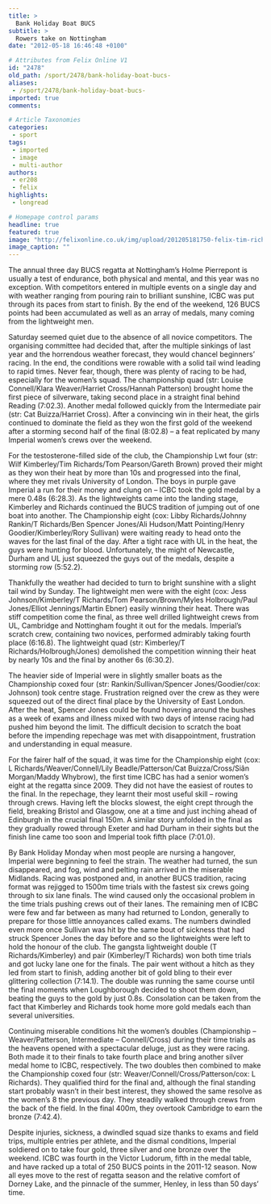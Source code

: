 ```yaml
---
title: >
  Bank Holiday Boat BUCS
subtitle: >
  Rowers take on Nottingham
date: "2012-05-18 16:46:48 +0100"

# Attributes from Felix Online V1
id: "2478"
old_path: /sport/2478/bank-holiday-boat-bucs-
aliases:
 - /sport/2478/bank-holiday-boat-bucs-
imported: true
comments:

# Article Taxonomies
categories:
 - sport
tags:
 - imported
 - image
 - multi-author
authors:
 - er208
 - felix
highlights:
 - longread

# Homepage control params
headline: true
featured: true
image: "http://felixonline.co.uk/img/upload/201205181750-felix-tim-richards-and-wilf-kimberley.jpg"
image_caption: ""
---
```


The annual three day BUCS regatta at Nottingham’s Holme Pierrepont is usually a test of endurance, both physical and mental, and this year was no exception. With competitors entered in multiple events on a single day and with weather ranging from pouring rain to brilliant sunshine, ICBC was put through its paces from start to finish. By the end of the weekend, 126 BUCS points had been accumulated as well as an array of medals, many coming from the lightweight men.

Saturday seemed quiet due to the absence of all novice competitors. The organising committee had decided that, after the multiple sinkings of last year and the horrendous weather forecast, they would chancel beginners’ racing. In the end, the conditions were rowable with a solid tail wind leading to rapid times. Never fear, though, there was plenty of racing to be had, especially for the women’s squad. The championship quad (str: Louise Connell/Klara Weaver/Harriet Cross/Hannah Patterson) brought home the first piece of silverware, taking second place in a straight final behind Reading (7:02.3). Another medal followed quickly from the Intermediate pair (str: Cat Buizza/Harriet Cross). After a convincing win in their heat, the girls continued to dominate the field as they won the first gold of the weekend after a storming second half of the final (8:02.8) – a feat replicated by many Imperial women’s crews over the weekend.

For the testosterone-filled side of the club, the Championship Lwt four (str: Wilf Kimberley/Tim Richards/Tom Pearson/Gareth Brown) proved their might as they won their heat by more than 10s and progressed into the final, where they met rivals University of London. The boys in purple gave Imperial a run for their money and clung on – ICBC took the gold medal by a mere 0.48s (6:28.3). As the lightweights came into the landing stage, Kimberley and Richards continued the BUCS tradition of jumping out of one boat into another. The Championship eight (cox: Libby Richards/Johnny Rankin/T Richards/Ben Spencer Jones/Ali Hudson/Matt Pointing/Henry Goodier/Kimberley/Rory Sullivan) were waiting ready to head onto the waves for the last final of the day. After a tight race with UL in the heat, the guys were hunting for blood. Unfortunately, the might of Newcastle, Durham and UL just squeezed the guys out of the medals, despite a storming row (5:52.2).

Thankfully the weather had decided to turn to bright sunshine with a slight tail wind by Sunday. The lightweight men were with the eight (cox: Jess Johnson/Kimberley/T Richards/Tom Pearson/Brown/Myles Holbrough/Paul Jones/Elliot Jennings/Martin Ebner) easily winning their heat. There was stiff competition come the final, as three well drilled lightweight crews from UL, Cambridge and Nottingham fought it out for the medals. Imperial’s scratch crew, containing two novices, performed admirably taking fourth place (6:16.8). The lightweight quad (str: Kimberley/T Richards/Holbrough/Jones) demolished the competition winning their heat by nearly 10s and the final by another 6s (6:30.2).

The heavier side of Imperial were in slightly smaller boats as the Championship coxed four (str: Rankin/Sullivan/Spencer Jones/Goodier/cox: Johnson) took centre stage. Frustration reigned over the crew as they were squeezed out of the direct final place by the University of East London. After the heat, Spencer Jones could be found hovering around the bushes as a week of exams and illness mixed with two days of intense racing had pushed him beyond the limit. The difficult decision to scratch the boat before the impending repechage was met with disappointment, frustration and understanding in equal measure.

For the fairer half of the squad, it was time for the Championship eight (cox: L Richards/Weaver/Connell/Lily Beadle/Patterson/Cat Buizza/Cross/Siân Morgan/Maddy Whybrow), the first time ICBC has had a senior women’s eight at the regatta since 2009. They did not have the easiest of routes to the final. In the repechage, they learnt their most useful skill – rowing through crews. Having left the blocks slowest, the eight crept through the field, breaking Bristol and Glasgow, one at a time and just inching ahead of Edinburgh in the crucial final 150m. A similar story unfolded in the final as they gradually rowed through Exeter and had Durham in their sights but the finish line came too soon and Imperial took fifth place (7:01.0).

By Bank Holiday Monday when most people are nursing a hangover, Imperial were beginning to feel the strain. The weather had turned, the sun disappeared, and fog, wind and pelting rain arrived in the miserable Midlands. Racing was postponed and, in another BUCS tradition, racing format was rejigged to 1500m time trials with the fastest six crews going through to six lane finals. The wind caused only the occasional problem in the time trials pushing crews out of their lanes. The remaining men of ICBC were few and far between as many had returned to London, generally to prepare for those little annoyances called exams. The numbers dwindled even more once Sullivan was hit by the same bout of sickness that had struck Spencer Jones the day before and so the lightweights were left to hold the honour of the club. The gangsta lightweight double (T Richards/Kimberley) and pair (Kimberley/T Richards) won both time trials and got lucky lane one for the finals. The pair went without a hitch as they led from start to finish, adding another bit of gold bling to their ever glittering collection (7:14.1). The double was running the same course until the final moments when Loughborough decided to shoot them down, beating the guys to the gold by just 0.8s. Consolation can be taken from the fact that Kimberley and Richards took home more gold medals each than several universities.

Continuing miserable conditions hit the women’s doubles (Championship – Weaver/Patterson, Intermediate – Connell/Cross) during their time trials as the heavens opened with a spectacular deluge, just as they were racing. Both made it to their finals to take fourth place and bring another silver medal home to ICBC, respectively. The two doubles then combined to make the Championship coxed four (str: Weaver/Connell/Cross/Patterson/cox: L Richards). They qualified third for the final and, although the final standing start probably wasn’t in their best interest, they showed the same resolve as the women’s 8 the previous day. They steadily walked through crews from the back of the field. In the final 400m, they overtook Cambridge to earn the bronze (7:42.4).

Despite injuries, sickness, a dwindled squad size thanks to exams and field trips, multiple entries per athlete, and the dismal conditions, Imperial soldiered on to take four gold, three silver and one bronze over the weekend. ICBC was fourth in the Victor Ludorum, fifth in the medal table, and have racked up a total of 250 BUCS points in the 2011-12 season. Now all eyes move to the rest of regatta season and the relative comfort of Dorney Lake, and the pinnacle of the summer, Henley, in less than 50 days’ time.
